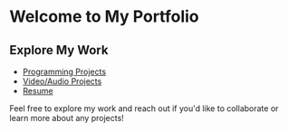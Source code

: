 <link rel="stylesheet" type="text/css" href="assets/styles.css">


# Welcome to My Portfolio



## Explore My Work

- [Programming Projects](programming.md)
- [Video/Audio Projects](audio-video.md)
- [Resume](resume.md)

Feel free to explore my work and reach out if you'd like to collaborate or learn more about any projects!
